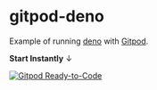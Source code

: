# gitpod-deno

Example of running [deno](https://deno.land/) with [Gitpod](https://www.gitpod.io/).


**Start Instantly** ↓

[![Gitpod Ready-to-Code](https://img.shields.io/badge/Gitpod-Ready--to--Code-blue?logo=gitpod)](https://gitpod.io/#https://github.com/mouse484/gitpod-deno)


